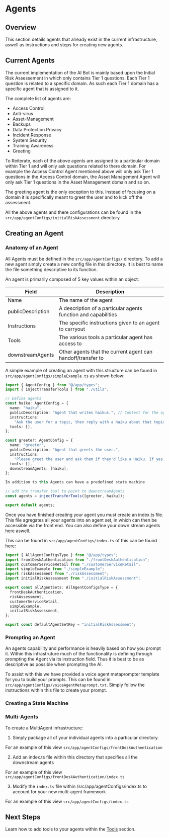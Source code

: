 # Agents

## Overview

This section details agents that already exist in the current infrastructure, aswell as instructions and steps for creating new agents.

## Current Agents

The current implementation of the AI Bot is mainly based upon the Initial Risk Assessement in which only contains Tier 1 questions. Each Tier 1 question is related to a specific domain. As such each Tier 1 domain has a specific agent that is assigned to it. 

The complete list of agents are:


* Access Control
* Anti-virus
* Asset-Management
* Backups
* Data Protection Privacy
* Incident Response
* System Security 
* Training Awareness
* Greeting

To Reiterate, each of the above agents are assigned to a particular domain within Tier 1 and will only ask questions related to there domain. For example the Access Control Agent mentioned above will only ask Tier 1 questions in the Access Control domain, the Asset Management Agent will only ask Tier 1 questions in the Asset Management domain and so on.

The greeting agent is the only exception to this. Instead of focusing on a domain it is specifically meant to greet the user and to kick off the assessment.

All the above agents and there configurations can be found in the  `src/app/agentConfigs/initialRiskAssessment` directory


## Creating an Agent

### Anatomy of an Agent

All Agents must be defined in the `src/app/agentConfigs/` directory. To add a new agent simply create a new config file in this directory. It is best to name the file something descriptive to its function. 

An agent is primarily composed of 5 key values within an object:


| Field    | Description |
| -------- | ------- |
| Name  | The name of the agent    |
| publicDescription | A description of a particular agents function and capabilities    |
| Instructions    | The specific instructions given to an agent to carryout    |
| Tools    | The various tools a particular agent has access to    |
| downstreamAgents    |  Other agents that the current agent can handoff/transfer to    |


A simple example of creating an agent with this structure can be found in `src/app/agentConfigs/simpleExample.ts` as shown below:


```ts title="simpleExample.ts" linenums="1"
import { AgentConfig } from "@/app/types";
import { injectTransferTools } from "./utils";

// Define agents
const haiku: AgentConfig = {
  name: "haiku",
  publicDescription: "Agent that writes haikus.", // Context for the agent_transfer tool
  instructions:
    "Ask the user for a topic, then reply with a haiku about that topic.",
  tools: [],
};

const greeter: AgentConfig = {
  name: "greeter",
  publicDescription: "Agent that greets the user.",
  instructions:
    "Please greet the user and ask them if they'd like a Haiku. If yes, transfer them to the 'haiku' agent.",
  tools: [],
  downstreamAgents: [haiku],
};

In addition to this Agents can have a predefined state machine

// add the transfer tool to point to downstreamAgents
const agents = injectTransferTools([greeter, haiku]);

export default agents;
```

Once you have finished creating your agent you must create an index.ts file. This file agregates all your agents into an agent set, in which can then be accessible via the front end. You can also define your down stream agents here aswell.


This can be found in `src/app/agentConfigs/index.ts` of this can be found here:

``` ts title="index.ts"
import { AllAgentConfigsType } from "@/app/types";
import frontDeskAuthentication from "./frontDeskAuthentication";
import customerServiceRetail from "./customerServiceRetail";
import simpleExample from "./simpleExample";
import riskAssessment from "./riskAssessment";
import initialRiskAssessment from "./initialRiskAssessment";

export const allAgentSets: AllAgentConfigsType = {
  frontDeskAuthentication,
  riskAssessment,
  customerServiceRetail,
  simpleExample,
  initialRiskAssessment,
};

export const defaultAgentSetKey = "initialRiskAssessment";
```


### Prompting an Agent

An agents capability and performance is heavily based on how you prompt it. Within this infrastruture much of the functionality is defining through prompting the Agent via its instruction field. Thus it is best to be as descriptive as possible when prompting the AI. 

To assist with this we have provided a voice agent metaprompter template for you to build your prompts. This can be found in `src/app/agentConfigs/voiceAgentMetaprompt.txt`. Simply follow the instructions within this file to create your prompt.

### Creating a State Machine

<TO BE FILLED OUT>

### Multi-Agents

To create a MultiAgent infrastructure: 

1. Simply package all of your individual agents into a particular directory. 

  For an example of this view `src/app/agentConfigs/frontDeskAuthentication`

2. Add an index.ts file within this directory that specifies all the downstream agents

  For an example of this view `src/app/agentConfigs/frontDeskAuthentication/index.ts`

3. Modify the `index.ts` file within /src/app/agentConfigs/index.ts to account for your new multi-agent framework

  For an example of this view `src/app/agentConfigs/index.ts`
  
## Next Steps 

Learn how to add tools to your agents within the [Tools](Tools.md) section.





